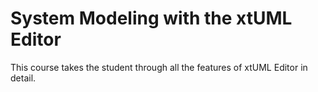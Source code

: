 System Modeling with the xtUML Editor
============

This course takes the student through all the features of xtUML Editor in detail.